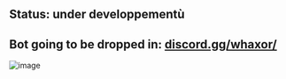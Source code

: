 ## Status: under developpementù
## Bot going to be dropped in: [discord.gg/whaxor/](https://discord.gg/whaxor)

![image](https://user-images.githubusercontent.com/101758516/166342204-4b03e550-3646-4136-a336-c22c4ca5aaa4.png)
